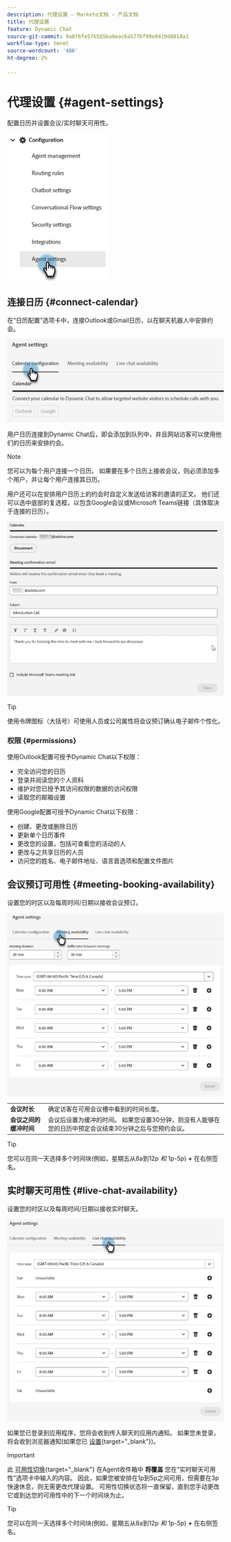 ```yaml
---
description: 代理设置 — Marketo文档 — 产品文档
title: 代理设置
feature: Dynamic Chat
source-git-commit: 9a8f6fe57b585ba0eac6a577bf99e0419d8818a1
workflow-type: tm+mt
source-wordcount: '486'
ht-degree: 2%

---
```


# 代理设置 {#agent-settings}

配置日历并设置会议/实时聊天可用性。

![](assets/agent-settings-1.png)

## 连接日历 {#connect-calendar}

在“日历配置”选项卡中，连接Outlook或Gmail日历，以在聊天机器人中安排约会。

![](assets/agent-settings-2.png)

用户日历连接到Dynamic Chat后，即会添加到队列中，并且网站访客可以使用他们的日历来安排约会。

>[!NOTE]
>
>您可以为每个用户连接一个日历。 如果要在多个日历上接收会议，则必须添加多个用户，并让每个用户连接其日历。

用户还可以在安排用户日历上的约会时自定义发送给访客的邀请的正文。 他们还可以选中底部的复选框，以包含Google会议或Microsoft Teams链接（具体取决于连接的日历）。

![](assets/agent-settings-3.png)

>[!TIP]
>
>使用令牌图标（大括号）可使用人员或公司属性将会议预订确认电子邮件个性化。

### 权限 {#permissions}

使用Outlook配置可授予Dynamic Chat以下权限：

* 完全访问您的日历
* 登录并阅读您的个人资料
* 维护对您已授予其访问权限的数据的访问权限
* 读取您的邮箱设置

使用Google配置可授予Dynamic Chat以下权限：

* 创建、更改或删除日历
* 更新单个日历事件
* 更改您的设置，包括可查看您的活动的人
* 更改与之共享日历的人员
* 访问您的姓名、电子邮件地址、语言首选项和配置文件图片

## 会议预订可用性 {#meeting-booking-availability}

设置您的时区以及每周时间/日期以接收会议预订。

![](assets/agent-settings-4.png)

<table> 
 <tbody> 
  <tr> 
   <td><b>会议时长</b></td>
   <td>确定访客在可用会议槽中看到的时间长度。</td>
  </tr> 
  <tr> 
   <td><b>会议之间的缓冲时间</b></td>
   <td>会议后设置为缓冲的时间。 如果您设置30分钟，则没有人能够在您的日历中预定会议结束30分钟之后与您预约会议。</td>
  </tr>
 </tbody> 
</table>

>[!TIP]
>
>您可以在同一天选择多个时间块(例如，星期五从8a到12p _和_ 1p-5p) **+** 在右侧签名。

## 实时聊天可用性 {#live-chat-availability}

设置您的时区以及每周时间/日期以接收实时聊天。

![](assets/agent-settings-5.png)

如果您已登录到应用程序，您将会收到传入聊天的应用内通知。 如果您未登录，将会收到浏览器通知(如果您已 [设置](/help/marketo/product-docs/demand-generation/dynamic-chat/live-chat/agent-inbox.md#live-chat-notifications){target="_blank"})。

>[!IMPORTANT]
>
>此 [可用性切换](/help/marketo/product-docs/demand-generation/dynamic-chat/live-chat/agent-inbox.md#availability-toggle){target="_blank"} 在Agent收件箱中 **将覆盖** 您在“实时聊天可用性”选项卡中输入的内容。 因此，如果您被安排在1p到5p之间可用，但需要在3p快速休息，则无需更改代理设置。 可用性切换状态将一直保留，直到您手动更改它或到达您的可用性中的下一个时间块为止。

>[!TIP]
>
>您可以在同一天选择多个时间块(例如，星期五从8a到12p _和_ 1p-5p) **+** 在右侧签名。
